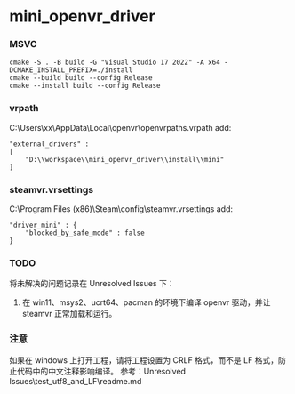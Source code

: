 # mini_openvr_driver
### MSVC
```
cmake -S . -B build -G "Visual Studio 17 2022" -A x64 -DCMAKE_INSTALL_PREFIX=./install
cmake --build build --config Release
cmake --install build --config Release
```

### vrpath
C:\Users\xx\AppData\Local\openvr\openvrpaths.vrpath
add:
```
"external_drivers" : 
[
    "D:\\workspace\\mini_openvr_driver\\install\\mini"
]
```

### steamvr.vrsettings
C:\Program Files (x86)\Steam\config\steamvr.vrsettings
add:
```
"driver_mini" : {
    "blocked_by_safe_mode" : false
}
```

### TODO
将未解决的问题记录在 Unresolved Issues 下：
1. 在 win11、msys2、ucrt64、pacman 的环境下编译 openvr 驱动，并让 steamvr 正常加载和运行。

### 注意
如果在 windows 上打开工程，请将工程设置为 CRLF 格式，而不是 LF 格式，防止代码中的中文注释影响编译。
参考：Unresolved Issues\test_utf8_and_LF\readme.md
